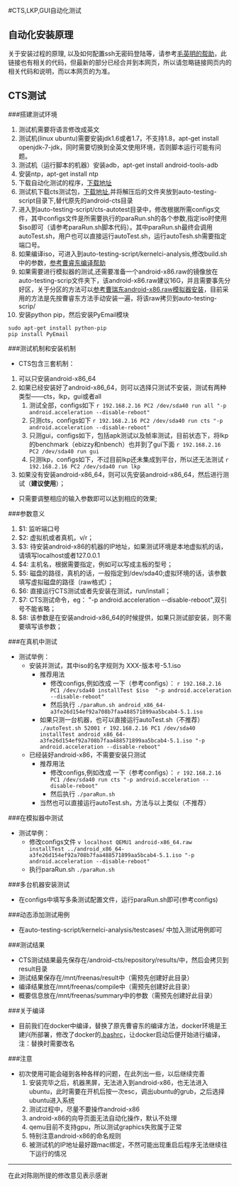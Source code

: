
#CTS,LKP,GUI自动化测试
## 自动化安装原理
关于安装过程的原理, 以及如何配置ssh无密码登陆等，请参考[毛英明的帮助](https://github.com/xyongcn/openthos-testing/blob/master/bare_metal_autotest/android_auto/README.md)，此链接也有相关的代码，但最新的部分已经合并到本网页，所以请忽略链接网页内的相关代码和说明，而以本网页的为准。
## CTS测试
###搭建测试环境
1. 测试机需要将语言修改成英文
1. 测试机(linux ubuntu)需要安装jdk1.6或者1.7，不支持1.8，apt-get install openjdk-7-jdk，同时需要切换到全英文使用环境，否则脚本运行可能有问题。
1. 测试机（运行脚本的机器）安装adb，apt-get install android-tools-adb
1. 安装ntp，apt-get install ntp
1. 下载自动化测试的程序，[下载地址](https://github.com/openthos/testing-analysis)
1. 测试机下载cts测试包，[下载地址]( https://dl.google.com/dl/android/cts/android-cts-5.1_r4-linux_x86-x86.zip),并将解压后的文件夹放到auto-testing-script目录下,替代原先的android-cts目录
1. 进入到auto-testing-script/cts-autotest目录中，修改根据所需configs文件，其中configs文件是所需要执行的paraRun.sh的各个参数,指定iso时使用$iso即可（请参考paraRun.sh脚本代码）。其中paraRun.sh最终会调用autoTest.sh，用户也可以直接运行autoTest.sh，运行autoTesh.sh需要指定端口号。
1. 如果编译iso，可进入到auto-testing-script/kernelci-analysis,修改build.sh中的参数，[参考曹睿东编译帮助](kernelci-analysis/README.md)
1. 如果需要进行模拟器的测试,还需要准备一个android-x86.raw的镜像放在auto-testing-scrip文件夹下，该android-x86.raw建议16G，并且需要事先分好区，关于分区的方法可以[参考曹瑞东android-x86.raw模拟器安装](https://github.com/xyongcn/openthos-testing/blob/master/doc/Openthos4Qemu2016.md)，目前采用的方法是先按曹睿东方法手动安装一遍，将该raw拷贝到auto-testing-scrip/
1. 安装python pip，然后安装PyEmail模块
```
sudo apt-get install python-pip
pip install PyEmail
```

###测试机制和安装机制
* CTS包含三套机制：
 1. 可以只安装android-x86_64
 1. 如果已经安装好了android-x86_64，则可以选择只测试不安装，测试有两种类型——cts，lkp，gui或者all
     1. 测试全部，configs如下
     ```r 192.168.2.16 PC2 /dev/sda40 run all "-p android.acceleration --disable-reboot"```
     1. 只测cts，configs如下
     ```r 192.168.2.16 PC2 /dev/sda40 run cts "-p android.acceleration --disable-reboot" ```
     1. 只测gui，configs如下，包括apk测试以及帧率测试，目前状态下，将lkp的benchmark（ebizzy和nbench）也并到了gui下面
     ```r 192.168.2.16 PC2 /dev/sda40 run gui```
     1. 只测lkp，configs如下，不过目前lkp还未集成到平台，所以还无法测试
     ```r 192.168.2.16 PC2 /dev/sda40 run lkp```
 1. 如果没有安装android-x86_64，则可以先安装android-x86_64，然后进行测试（**建议使用**）；
* 只需要调整相应的输入参数即可以达到相应的效果;

###参数意义
1. $1: 监听端口号
1. $2: 虚拟机或者真机，v/r；
1. $3: 待安装android-x86的机器的IP地址，如果测试环境是本地虚拟机的话，请填写localhost或者127.0.0.1
1. $4: 主机名，根据需要指定，例如可以写成主板的型号；
1. $5: 磁盘的路径，真机的话，一般指定到/dev/sda40;虚拟环境的话，该参数填写虚拟磁盘的路径（raw格式）；
1. $6: 直接运行CTS测试或者先安装在测试，run/install；
1. $7: CTS测试命令，eg： "-p android.acceleration --disable-reboot",双引号不能省略；
1. $8: 该参数是在安装android-x86_64的时候提供，如果只测试部安装，则不需要填写该参数；

###在真机中测试
* 测试举例：
    * 安装并测试，其中iso的名字规则为 XXX-版本号-5.1.iso
        * 推荐用法
            * 修改configs,例如改成 一下（参考configs）：
            ```r 192.168.2.16 PC1 /dev/sda40 installTest $iso  "-p android.acceleration --disable-reboot" ```
            * 然后执行
            ```./paraRun.sh android_x86_64-a3fe26d154ef92a708b7faa488571899aa5bcab4-5.1.iso```
         * 如果只测一台机器，也可以直接运行autoTest.sh（不推荐）
             ```./autoTest.sh 52001 r 192.168.2.16 PC1 /dev/sda40 installTest android_x86_64-a3fe26d154ef92a708b7faa488571899aa5bcab4-5.1.iso "-p android.acceleration --disable-reboot" ```
    * 已经装好android-x86，不需要安装只测试
        * 推荐用法
            * 修改configs,例如改成 一下（参考configs）：
            ```r 192.168.2.16 PC1 /dev/sda40 run cts "-p android.acceleration --disable-reboot" ```
            * 然后执行
            ```./paraRun.sh ```
        * 当然也可以直接运行autoTest.sh，方法与以上类似（不推荐）

###在模拟器中测试
* 测试举例：
    * 修改configs文件
        ```v localhost QEMU1 android-x86_64.raw  installTest ../android_x86_64-a3fe26d154ef92a708b7faa488571899aa5bcab4-5.1.iso "-p android.acceleration --disable-reboot" ```
    * 执行paraRun.sh
        ```./paraRun.sh```

###多台机器安装测试
* 在configs中填写多条测试配置文件，运行paraRun.sh即可(参考configs)

###动态添加测试用例
* 在auto-testing-script/kernelci-analysis/testcases/ 中加入测试用例即可

###测试结果
* CTS测试结果最先保存在/android-cts/repository/results/中，然后会拷贝到result目录
* 测试结果保存在/mnt/freenas/result中（需预先创建好此目录）
* 编译结果放在/mnt/freenas/compile中（需预先创建好此目录）
* 概要信息放在/mnt/freenas/summary中的参数（需预先创建好此目录）

###关于编译
* 目前我们在docker中编译，替换了原先曹睿东的编译方法，docker环境是王建兴所部署，修改了docker的[.bashrc](kernelci-analysis/bashrcDocker)，让docker启动后便开始进行编译，注：替换时需要改名

###注意
* 初次使用可能会碰到各种各样的问题，在此列出一些，以后继续完善
    1. 安装完毕之后，机器黑屏，无法进入到android-x86，也无法进入ubuntu，此时需要在开机后按一次esc，调出ubuntu的grub，之后选择ubuntu进入系统
    1. 测试过程中，尽量不要操作android-x86
    1. android-x86的向导页面无法自动化操作，默认不处理
    1. qemu目前不支持gpu，所以测试graphics失败属于正常
    1. 特别注意android-x86的命名规则
    1. 被测试机的IP地址最好跟mac绑定，不然可能出现重启后程序无法继续往下运行的情况
---
在此对陈刚所提的修改意见表示感谢



